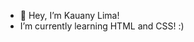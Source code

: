 - 👋 Hey, I’m Kauany Lima!
- I’m currently learning HTML and CSS! :)

<!---
KauanyLimaa/KauanyLimaa is a ✨ special ✨ repository because its `README.md` (this file) appears on your GitHub profile.
You can click the Preview link to take a look at your changes.
--->
